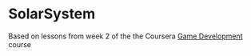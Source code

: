 # SolarSystem

Based on lessons from week 2 of the the Coursera [Game Development](https://www.coursera.org/learn/game-development/) course
